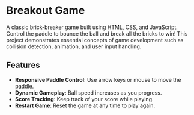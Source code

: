 # Breakout Game

A classic brick-breaker game built using HTML, CSS, and JavaScript. Control the paddle to bounce the ball and break all the bricks to win! This project demonstrates essential concepts of game development such as collision detection, animation, and user input handling.

## Features
- **Responsive Paddle Control**: Use arrow keys or mouse to move the paddle.
- **Dynamic Gameplay**: Ball speed increases as you progress.
- **Score Tracking**: Keep track of your score while playing.
- **Restart Game**: Reset the game at any time to play again.
